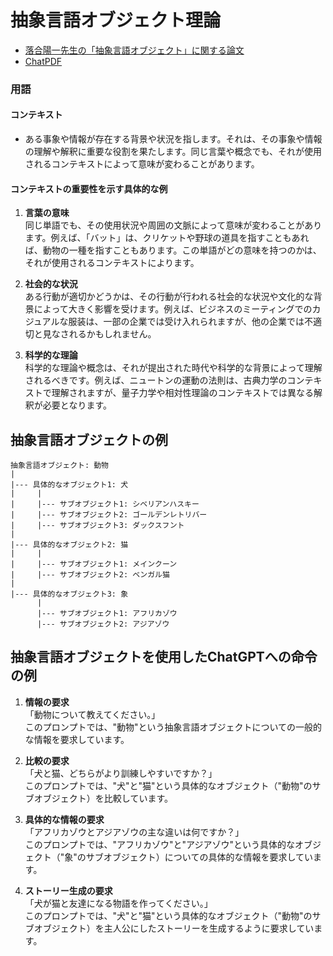 # 抽象言語オブジェクト理論
- [落合陽一先生の「抽象言語オブジェクト」に関する論文](https://arxiv.org/abs/2304.04498)
- [ChatPDF](https://www.chatpdf.com/) 
### 用語
#### コンテキスト
- ある事象や情報が存在する背景や状況を指します。それは、その事象や情報の理解や解釈に重要な役割を果たします。同じ言葉や概念でも、それが使用されるコンテキストによって意味が変わることがあります。
#### コンテキストの重要性を示す具体的な例
1. **言葉の意味**  
同じ単語でも、その使用状況や周囲の文脈によって意味が変わることがあります。例えば、「バット」は、クリケットや野球の道具を指すこともあれば、動物の一種を指すこともあります。この単語がどの意味を持つのかは、それが使用されるコンテキストによります。

2. **社会的な状況**  
ある行動が適切かどうかは、その行動が行われる社会的な状況や文化的な背景によって大きく影響を受けます。例えば、ビジネスのミーティングでのカジュアルな服装は、一部の企業では受け入れられますが、他の企業では不適切と見なされるかもしれません。

3. **科学的な理論**  
科学的な理論や概念は、それが提出された時代や科学的な背景によって理解されるべきです。例えば、ニュートンの運動の法則は、古典力学のコンテキストで理解されますが、量子力学や相対性理論のコンテキストでは異なる解釈が必要となります。

## 抽象言語オブジェクトの例
```
抽象言語オブジェクト: 動物
|
|--- 具体的なオブジェクト1: 犬
|     |
|     |--- サブオブジェクト1: シベリアンハスキー
|     |--- サブオブジェクト2: ゴールデンレトリバー
|     |--- サブオブジェクト3: ダックスフント
|
|--- 具体的なオブジェクト2: 猫
|     |
|     |--- サブオブジェクト1: メインクーン
|     |--- サブオブジェクト2: ベンガル猫
|
|--- 具体的なオブジェクト3: 象
      |
      |--- サブオブジェクト1: アフリカゾウ
      |--- サブオブジェクト2: アジアゾウ
```
## 抽象言語オブジェクトを使用したChatGPTへの命令の例
1. **情報の要求**  
「動物について教えてください。」  
このプロンプトでは、"動物"という抽象言語オブジェクトについての一般的な情報を要求しています。

2. **比較の要求**  
「犬と猫、どちらがより訓練しやすいですか？」  
このプロンプトでは、"犬"と"猫"という具体的なオブジェクト（"動物"のサブオブジェクト）を比較しています。

3. **具体的な情報の要求**  
「アフリカゾウとアジアゾウの主な違いは何ですか？」  
このプロンプトでは、"アフリカゾウ"と"アジアゾウ"という具体的なオブジェクト（"象"のサブオブジェクト）についての具体的な情報を要求しています。

4. **ストーリー生成の要求**  
「犬が猫と友達になる物語を作ってください。」  
このプロンプトでは、"犬"と"猫"という具体的なオブジェクト（"動物"のサブオブジェクト）を主人公にしたストーリーを生成するように要求しています。

